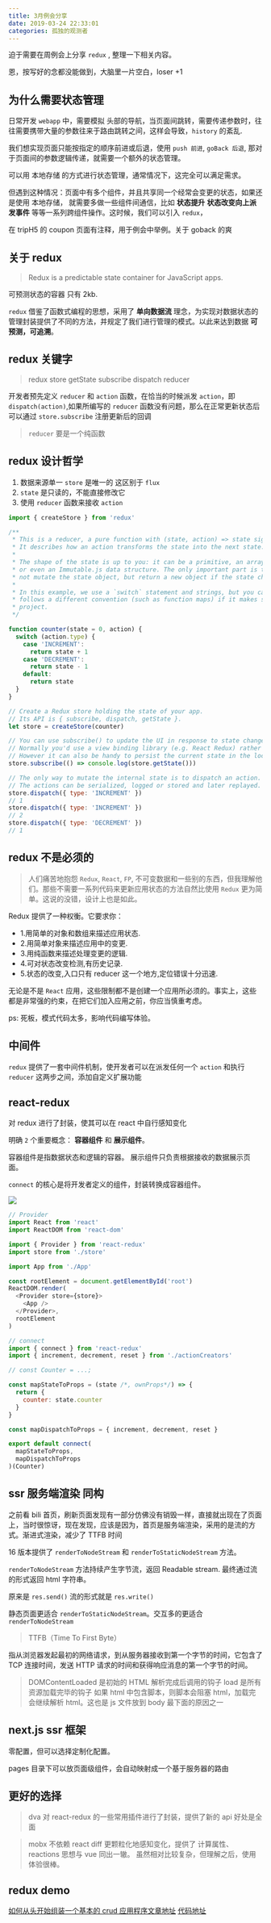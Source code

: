 ```yaml
---
title: 3月例会分享
date: 2019-03-24 22:33:01
categories: 孤独的观测者
---
```


迫于需要在周例会上分享 `redux` , 整理一下相关内容。

恩，按写好的念都没能做到，大脑里一片空白，loser +1

<!--more-->

## 为什么需要状态管理

日常开发 `webapp` 中，需要模拟 头部的导航，当页面间跳转，需要传递参数时，往往需要携带大量的参数往来于路由跳转之间，这样会导致，`history` 的紊乱.

我们想实现页面只能按指定的顺序前进或后退，使用 `push 前进`, `goBack 后退`, 那对于页面间的参数逻辑传递，就需要一个额外的状态管理。

可以用 本地存储 的方式进行状态管理，通常情况下，这完全可以满足需求。

但遇到这种情况：页面中有多个组件，并且共享同一个经常会变更的状态，如果还是使用 本地存储， 就需要多做一些组件间通信，比如 **状态提升** **状态改变向上派发事件** 等等一系列跨组件操作。这时候，我们可以引入 `redux`，

在 tripH5 的 coupon 页面有注释，用于例会中举例。关于 goback 的爽

## 关于 redux

> Redux is a predictable state container for JavaScript apps.

可预测状态的容器 只有 2kb.

`redux` 借鉴了函数式编程的思想，采用了 **单向数据流** 理念，为实现对数据状态的管理封装提供了不同的方法，并规定了我们进行管理的模式。以此来达到数据 **可预测，可追溯**。

## redux 关键字

> redux store getState subscribe dispatch reducer

开发者预先定义 `reducer` 和 `action` 函数，在恰当的时候派发 `action`，即 `dispatch(action)`,如果所编写的 `reducer` 函数没有问题，那么在正常更新状态后可以通过 `store.subscribe` 注册更新后的回调

> `reducer` 要是一个纯函数

## redux 设计哲学

1. 数据来源单一 `store` 是唯一的 这区别于 `flux`
2. `state` 是只读的，不能直接修改它
3. 使用 `reducer` 函数来接收 `action`

```js
import { createStore } from 'redux'

/**
 * This is a reducer, a pure function with (state, action) => state signature.
 * It describes how an action transforms the state into the next state.
 *
 * The shape of the state is up to you: it can be a primitive, an array, an object,
 * or even an Immutable.js data structure. The only important part is that you should
 * not mutate the state object, but return a new object if the state changes.
 *
 * In this example, we use a `switch` statement and strings, but you can use a helper that
 * follows a different convention (such as function maps) if it makes sense for your
 * project.
 */

function counter(state = 0, action) {
  switch (action.type) {
    case 'INCREMENT':
      return state + 1
    case 'DECREMENT':
      return state - 1
    default:
      return state
  }
}

// Create a Redux store holding the state of your app.
// Its API is { subscribe, dispatch, getState }.
let store = createStore(counter)

// You can use subscribe() to update the UI in response to state changes.
// Normally you'd use a view binding library (e.g. React Redux) rather than subscribe() directly.
// However it can also be handy to persist the current state in the localStorage.
store.subscribe(() => console.log(store.getState()))

// The only way to mutate the internal state is to dispatch an action.
// The actions can be serialized, logged or stored and later replayed.
store.dispatch({ type: 'INCREMENT' })
// 1
store.dispatch({ type: 'INCREMENT' })
// 2
store.dispatch({ type: 'DECREMENT' })
// 1
```

## redux 不是必须的

> 人们痛苦地抱怨 `Redux`, `React`, `FP`, 不可变数据和一些别的东西，但我理解他们。那些不需要一系列代码来更新应用状态的方法自然比使用 `Redux` 更为简单。这说的没错，设计上也是如此。

Redux 提供了一种权衡。它要求你：

- 1.用简单的对象和数组来描述应用状态.
- 2.用简单对象来描述应用中的变更.
- 3.用纯函数来描述处理变更的逻辑.
- 4.可对状态改变检测,有历史记录.
- 5.状态的改变,入口只有 reducer 这一个地方,定位错误十分迅速.

无论是不是 `React` 应用，这些限制都不是创建一个应用所必须的。事实上，这些都是非常强的约束，在把它们加入应用之前，你应当慎重考虑。

ps: 死板，模式代码太多，影响代码编写体验。

## 中间件

`redux` 提供了一套中间件机制，使开发者可以在派发任何一个 `action` 和执行 `reducer` 这两步之间，添加自定义扩展功能

## react-redux

对 redux 进行了封装，使其可以在 react 中自行感知变化

明确 `2` 个重要概念： **容器组件** 和 **展示组件**。

容器组件是指数据状态和逻辑的容器。 展示组件只负责根据接收的数据展示页面。

`connect` 的核心是将开发者定义的组件，封装转换成容器组件。

![](/images/redux图解.png)

```js
// Provider
import React from 'react'
import ReactDOM from 'react-dom'

import { Provider } from 'react-redux'
import store from './store'

import App from './App'

const rootElement = document.getElementById('root')
ReactDOM.render(
  <Provider store={store}>
    <App />
  </Provider>,
  rootElement
)

// connect
import { connect } from 'react-redux'
import { increment, decrement, reset } from './actionCreators'

// const Counter = ...;

const mapStateToProps = (state /*, ownProps*/) => {
  return {
    counter: state.counter
  }
}

const mapDispatchToProps = { increment, decrement, reset }

export default connect(
  mapStateToProps,
  mapDispatchToProps
)(Counter)
```

## ssr 服务端渲染 同构

之前看 bili 首页，刷新页面发现有一部分仿佛没有销毁一样，直接就出现在了页面上，当时很惊讶，现在发现，应该是因为，首页是服务端渲染，采用的是流的方式。渐进式渲染，减少了 TTFB 时间

16 版本提供了 `renderToNodeStream` 和 `renderToStaticNodeStream` 方法。

`renderToNodeStream` 方法持续产生字节流，返回 Readable stream. 最终通过流的形式返回 html 字符串。

原来是 `res.send()` 流的形式就是 `res.write()`

静态页面更适合 `renderToStaticNodeStream`。交互多的更适合 `renderToNodeStream`

> TTFB（Time To First Byte）

指从浏览器发起最初的网络请求，到从服务器接收到第一个字节的时间，它包含了 TCP 连接时间，发送 HTTP 请求的时间和获得响应消息的第一个字节的时间。

> DOMContentLoaded 是初始的 HTML 解析完成后调用的钩子 load 是所有资源加载完毕的钩子
> 如果 html 中包含脚本，则脚本会阻塞 html，加载完会继续解析 html。这也是 js 文件放到 body 最下面的原因之一

## next.js ssr 框架

零配置，但可以选择定制化配置。

pages 目录下可以放页面级组件，会自动映射成一个基于服务器的路由

## 更好的选择

> dva
> 对 react-redux 的一些常用插件进行了封装，提供了新的 api 好处是全面

> mobx
> 不依赖 react diff 更颗粒化地感知变化，提供了 计算属性、reactions 思想与 vue 同出一辙。
> 虽然相对比较复杂，但理解之后，使用体验很棒。

## redux demo

[如何从头开始组装一个基本的 crud 应用程序文章地址](https://www.thegreatcodeadventure.com/building-a-simple-crud-app-with-react-redux-part-1/)
[代码地址](https://github.com/SophieDeBenedetto/catbook-redux/tree/blog-post)
